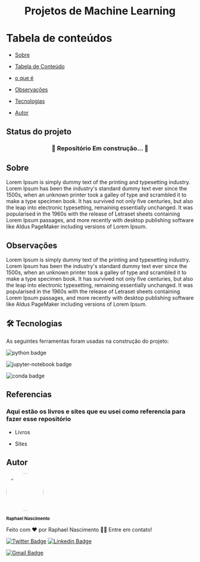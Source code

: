 <h1  align="center">Projetos de Machine Learning</h1>

Tabela de conteúdos
=================

<!--ts-->

* [Sobre](#Sobre)

* [Tabela de Conteúdo](#tabela-de-conteudo)

* [o que é](#O-que-é-algoritmo)

* [Observações](#Observações)

* [Tecnologias](#tecnologias)

* [Autor](#Autor)

<!--te-->

## Status do projeto

<h3  align='center'> 🚧 Repositório Em construção... 🚧 </h3>

## Sobre

<p>
Lorem Ipsum is simply dummy text of the printing and typesetting industry. Lorem Ipsum has been the industry's standard dummy text ever since the 1500s, when an unknown printer took a galley of type and scrambled it to make a type specimen book. It has survived not only five centuries, but also the leap into electronic typesetting, remaining essentially unchanged. It was popularised in the 1960s with the release of Letraset sheets containing Lorem Ipsum passages, and more recently with desktop publishing software like Aldus PageMaker including versions of Lorem Ipsum.
</p>

## Observações

Lorem Ipsum is simply dummy text of the printing and typesetting industry. Lorem Ipsum has been the industry's standard dummy text ever since the 1500s, when an unknown printer took a galley of type and scrambled it to make a type specimen book. It has survived not only five centuries, but also the leap into electronic typesetting, remaining essentially unchanged. It was popularised in the 1960s with the release of Letraset sheets containing Lorem Ipsum passages, and more recently with desktop publishing software like Aldus PageMaker including versions of Lorem Ipsum.

## 🛠 Tecnologias

As seguintes ferramentas foram usadas na construção do projeto:

![python badge](https://img.shields.io/badge/Python-FFD43B?style=for-the-badge&logo=python&logoColor=blue)

![jupyter-notebook badge](https://img.shields.io/badge/Jupyter-F37626.svg?&style=for-the-badge&logo=Jupyter&logoColor=white)

![conda badge](https://img.shields.io/badge/conda-342B029.svg?&style=for-the-badge&logo=anaconda&logoColor=white)

## Referencias

### Aqui estão os livros e sites que eu usei como referencia para fazer esse repositório 

- Livros


- Sites


## Autor

<img  style="border-radius: 50%;"  src="https://avatars.githubusercontent.com/raphael720"  width="100px;"  alt=""/>

<br />

<sub><b>Raphael Nascimento</b></sub>

Feito com ❤️ por Raphael Nascimento 👋🏽 Entre em contato!

[![Twitter Badge](https://img.shields.io/badge/-Raphael_720-1ca0f1?style=flat-square&labelColor=1ca0f1&logo=twitter&logoColor=white&link=https://twitter.com/Raphael)](https://twitter.com/Raphael_720) [![Linkedin Badge](https://img.shields.io/badge/-Raphael-blue?style=flat-square&logo=Linkedin&logoColor=white&link=https://www.linkedin.com/in/raphael-nascimento-511b09148/)](https://www.linkedin.com/in/raphael-nascimento-511b09148/)

[![Gmail Badge](https://img.shields.io/badge/-raphaelleite720@gmail.com-c14438?style=flat-square&logo=Gmail&logoColor=white&link=mailto:raphaelleite720@gmail.com)](mailto:raphaelleite720@gmail.com)
